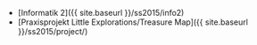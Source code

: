 *   [Informatik 2]({{ site.baseurl }}/ss2015/info2)
*   [Praxisprojekt Little Explorations/Treasure Map]({{ site.baseurl }}/ss2015/project/)
  
